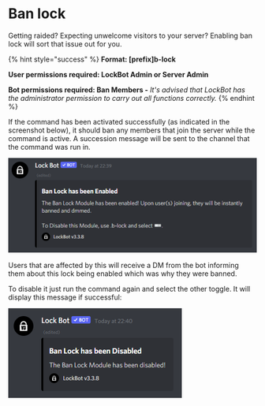 # Ban lock

Getting raided? Expecting unwelcome visitors to your server? Enabling ban lock will sort that issue out for you.

{% hint style="success" %}
**Format: \[prefix\]b-lock**

**User permissions required: LockBot Admin or Server Admin**

**Bot permissions required: Ban Members -** _It's advised that LockBot has the administrator permission to carry out all functions correctly._
{% endhint %}

If the command has been activated successfully \(as indicated in the screenshot below\), it should ban any members that join the server while the command is active. A succession message will be sent to the channel that the command was run in.

![](../.gitbook/assets/screenshot_2.png)

Users that are affected by this will receive a DM from the bot informing them about this lock being enabled which was why they were banned.

To disable it just run the command again and select the other toggle. It will display this message if successful: 

![](../.gitbook/assets/screenshot_3.png)

